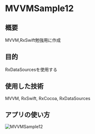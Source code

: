 # MVVMSample12
## 概要
MVVM,RxSwift勉強用に作成
## 目的
RxDataSourcesを使用する
## 使用した技術
MVVM, RxSwift, RxCocoa, RxDataSources
## アプリの使い方
![MVVMSample12](https://user-images.githubusercontent.com/108079580/219231033-a46c4068-f660-4304-a698-34285ff4f464.gif)
